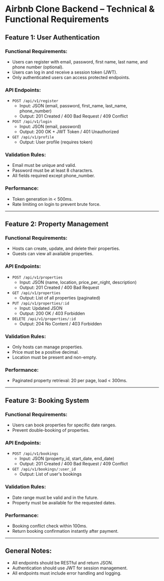 # Airbnb Clone Backend – Technical & Functional Requirements

## Feature 1: User Authentication

### Functional Requirements:
- Users can register with email, password, first name, last name, and phone number (optional).
- Users can log in and receive a session token (JWT).
- Only authenticated users can access protected endpoints.

### API Endpoints:
- `POST /api/v1/register`  
  - Input: JSON (email, password, first_name, last_name, phone_number)
  - Output: 201 Created / 400 Bad Request / 409 Conflict
- `POST /api/v1/login`  
  - Input: JSON (email, password)
  - Output: 200 OK + JWT Token / 401 Unauthorized
- `GET /api/v1/profile`  
  - Output: User profile (requires token)

### Validation Rules:
- Email must be unique and valid.
- Password must be at least 8 characters.
- All fields required except phone_number.

### Performance:
- Token generation in < 500ms.
- Rate limiting on login to prevent brute force.

---

## Feature 2: Property Management

### Functional Requirements:
- Hosts can create, update, and delete their properties.
- Guests can view all available properties.

### API Endpoints:
- `POST /api/v1/properties`  
  - Input: JSON (name, location, price_per_night, description)
  - Output: 201 Created / 400 Bad Request
- `GET /api/v1/properties`  
  - Output: List of all properties (paginated)
- `PUT /api/v1/properties/:id`  
  - Input: Updated JSON
  - Output: 200 OK / 403 Forbidden
- `DELETE /api/v1/properties/:id`  
  - Output: 204 No Content / 403 Forbidden

### Validation Rules:
- Only hosts can manage properties.
- Price must be a positive decimal.
- Location must be present and non-empty.

### Performance:
- Paginated property retrieval: 20 per page, load < 300ms.

---

## Feature 3: Booking System

### Functional Requirements:
- Users can book properties for specific date ranges.
- Prevent double-booking of properties.

### API Endpoints:
- `POST /api/v1/bookings`  
  - Input: JSON (property_id, start_date, end_date)
  - Output: 201 Created / 400 Bad Request / 409 Conflict
- `GET /api/v1/bookings/:user_id`  
  - Output: List of user's bookings

### Validation Rules:
- Date range must be valid and in the future.
- Property must be available for the requested dates.

### Performance:
- Booking conflict check within 100ms.
- Return booking confirmation instantly after payment.

---

## General Notes:
- All endpoints should be RESTful and return JSON.
- Authentication should use JWT for session management.
- All endpoints must include error handling and logging.

